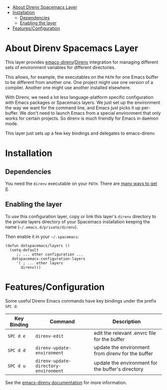 - [About Direnv Spacemacs Layer](#sec-1)
- [Installation](#sec-2)
  - [Dependencies](#sec-2-1)
  - [Enabling the layer](#sec-2-2)
- [Features/Configuration](#sec-3)


# About Direnv Spacemacs Layer<a id="sec-1"></a>

This layer provides [emacs-direnv](https://github.com/wbolster/emacs-direnv)/[Direnv](https://direnv.net/) integration for managing different sets of environment variables for different directories.

This allows, for example, the executables on the `PATH` for one Emacs buffer to be different from another one. One project might use one version of a compiler. Another one might use another installed elsewhere.

With Direnv, we need a lot less language-platform specific configuration with Emacs packages or Spacemacs layers. We just set up the environment the way we want for the command line, and Emacs just picks it up per-buffer. We don't need to launch Emacs from a special environment that only works for certain projects. So direnv is much friendly for Emacs in daemon mode.

This layer just sets up a few key bindings and delegates to emacs-direnv.

# Installation<a id="sec-2"></a>

## Dependencies<a id="sec-2-1"></a>

You need the `direnv` executable on your `PATH`. There are [many ways to get it](https://github.com/direnv/direnv#install).

## Enabling the layer<a id="sec-2-2"></a>

To use this configuration layer, copy or link this layer's `direnv` directory to the private layers directory of your Spacemacs installation keeping the name (`~/.emacs.d/private/direnv`).

Then enable it in your `~/.spacemacs`:

```emacs-lisp
(defun dotspacemacs/layers ()
  (setq-default
     ;; ... other configuration ...
   dotspacemacs-configuration-layers
     '( ; ... other layers
       direnv)))
```

# Features/Configuration<a id="sec-3"></a>

Some useful Direnv Emacs commands have key bindings under the prefix `SPC d`:

| Key Binding | Command                               | Description                                       |
|----------- |------------------------------------- |------------------------------------------------- |
| `SPC d e`   | `direnv-edit`                         | edit the relevant .envrc file for the buffer      |
| `SPC d d`   | `direnv-update-environment`           | update the environment from direnv for the buffer |
| `SPC d u`   | `direnv-update-directory-environment` | update the environment for the buffer's directory |

See the [emacs-direnv documentation](https://github.com/wbolster/emacs-direnv#usage) for more information.
